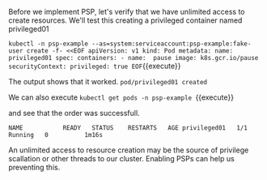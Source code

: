 Before we implement PSP, let's verify that we have unlimited access to create resources. We'll test this creating a privileged container named privileged01

`
kubectl -n psp-example --as=system:serviceaccount:psp-example:fake-user create -f- <<EOF
apiVersion: v1
kind: Pod
metadata:
  name:      privileged01
spec:
  containers:
    - name:  pause
      image: k8s.gcr.io/pause
      securityContext:
        privileged: true
EOF
`{{execute}}

The output shows that it worked.
`pod/privileged01 created`

We can also execute
`kubectl get pods -n psp-example
`{{execute}}

and see that the order was successfull.

`
NAME           READY   STATUS    RESTARTS   AGE
privileged01   1/1     Running   0          1m16s
`

An unlimited access to resource creation may be the source of privilege scallation or other threads to our cluster. Enabling PSPs can help us preventing this.
